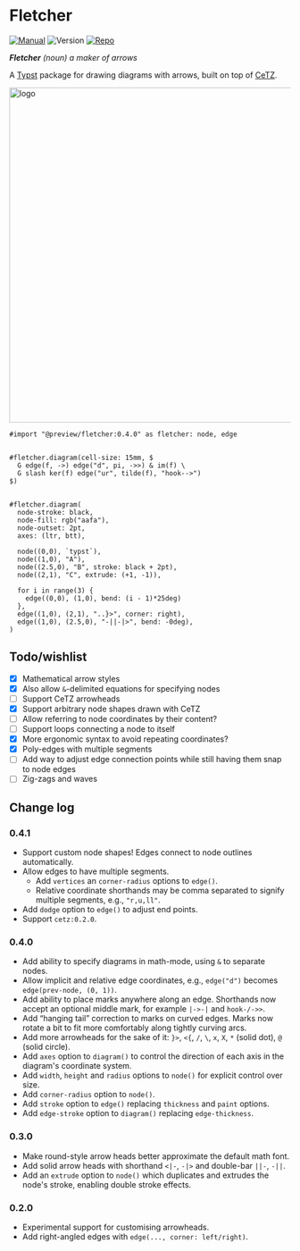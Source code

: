 # Fletcher

[![Manual](https://img.shields.io/badge/docs-manual.pdf-green)](https://github.com/Jollywatt/typst-fletcher/raw/master/docs/manual.pdf)
![Version](https://img.shields.io/badge/dynamic/toml?url=https%3A%2F%2Fgithub.com%2FJollywatt%2Farrow-diagrams%2Fraw%2Fmaster%2Ftypst.toml&query=package.version&label=version)
[![Repo](https://img.shields.io/badge/GitHub-repo-blue)](https://github.com/Jollywatt/typst-fletcher)

_**Fletcher** (noun) a maker of arrows_

A [Typst]("https://typst.app/") package for drawing diagrams with arrows,
built on top of [CeTZ]("https://github.com/johannes-wolf/cetz").


<picture>
  <source media="(prefers-color-scheme: dark)" srcset="https://github.com/Jollywatt/typst-fletcher/raw/master/docs/examples/example-2.svg">
  <img alt="logo" width="600" src="https://github.com/Jollywatt/typst-fletcher/raw/master/docs/examples/example-1.svg">
</picture>



```typ
#import "@preview/fletcher:0.4.0" as fletcher: node, edge


#fletcher.diagram(cell-size: 15mm, $
  G edge(f, ->) edge("d", pi, ->>) & im(f) \
  G slash ker(f) edge("ur", tilde(f), "hook-->")
$)


#fletcher.diagram(
  node-stroke: black,
  node-fill: rgb("aafa"),
  node-outset: 2pt,
  axes: (ltr, btt),

  node((0,0), `typst`),
  node((1,0), "A"),
  node((2.5,0), "B", stroke: black + 2pt),
  node((2,1), "C", extrude: (+1, -1)),

  for i in range(3) {
    edge((0,0), (1,0), bend: (i - 1)*25deg)
  },
  edge((1,0), (2,1), "..}>", corner: right),
  edge((1,0), (2.5,0), "-||-|>", bend: -0deg),
)
```

## Todo/wishlist

- [x] Mathematical arrow styles
- [x] Also allow `&`-delimited equations for specifying nodes
- [ ] Support CeTZ arrowheads
- [x] Support arbitrary node shapes drawn with CeTZ
- [ ] Allow referring to node coordinates by their content?
- [ ] Support loops connecting a node to itself
- [x] More ergonomic syntax to avoid repeating coordinates?
- [x] Poly-edges with multiple segments
- [ ] Add way to adjust edge connection points while still having them snap to node edges
- [ ] Zig-zags and waves

## Change log

### 0.4.1

- Support custom node shapes! Edges connect to node outlines automatically.
- Allow edges to have multiple segments.
  - Add `vertices` an `corner-radius` options to `edge()`.
  - Relative coordinate shorthands may be comma separated to signify multiple segments, e.g., `"r,u,ll"`.
- Add `dodge` option to `edge()` to adjust end points.
- Support `cetz:0.2.0`.

### 0.4.0

- Add ability to specify diagrams in math-mode, using `&` to separate nodes.
- Allow implicit and relative edge coordinates, e.g., `edge("d")` becomes `edge(prev-node, (0, 1))`.
- Add ability to place marks anywhere along an edge. Shorthands now accept an optional middle mark, for example `|->-|` and `hook-/->>`.
- Add “hanging tail” correction to marks on curved edges. Marks now rotate a bit to fit more comfortably along tightly curving arcs.
- Add more arrowheads for the sake of it: `}>`, `<{`, `/`, `\`, `x`, `X`, `*` (solid dot), `@` (solid circle).
- Add `axes` option to `diagram()` to control the direction of each axis in the diagram's coordinate system.
- Add `width`, `height` and `radius` options to `node()` for explicit control over size.
- Add `corner-radius` option to `node()`.
- Add `stroke` option to `edge()` replacing `thickness` and `paint` options.
- Add `edge-stroke` option to `diagram()` replacing `edge-thickness`.

### 0.3.0

- Make round-style arrow heads better approximate the default math font.
- Add solid arrow heads with shorthand `<|-`, `-|>` and double-bar `||-`, `-||`.
- Add an `extrude` option to `node()` which duplicates and extrudes the node's stroke, enabling double stroke effects.

### 0.2.0

- Experimental support for customising arrowheads.
- Add right-angled edges with `edge(..., corner: left/right)`.